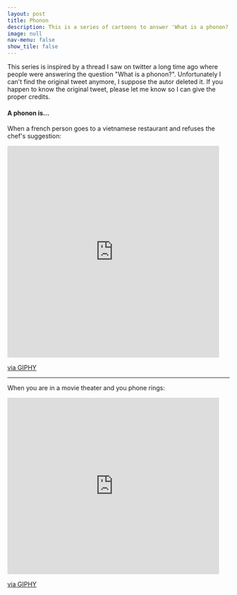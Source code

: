 ```yaml
---
layout: post
title: Phonon
description: This is a series of cartoons to answer 'What is a phonon?' Wrong answers only!
image: null
nav-menu: false
show_tile: false
---
```


<p>This series is inspired by a thread I saw on twitter a long time ago where people were answering the question "What is a phonon?". Unfortunately I can't find the original tweet anymore, I suppose the autor deleted it. If you happen to know the original tweet, please let me know so I can give the proper credits.</p>

<h4>A phonon is...</h4>
<p>When a french person goes to a vietnamese restaurant and refuses the chef's suggestion:</p>

<iframe src="https://giphy.com/embed/UShgCD2xe2M4AKmhPc" width="480" height="480" frameBorder="0" class="giphy-embed" allowFullScreen></iframe><p><a href="https://giphy.com/gifs/UShgCD2xe2M4AKmhPc">via GIPHY</a></p> 


<hr />
<p> When you are in a movie theater and you phone rings:</p>
<iframe src="https://giphy.com/embed/XDLAsVyZSsY7M02hNi" width="480" height="400" frameBorder="0" class="giphy-embed" allowFullScreen></iframe><p><a href="https://giphy.com/gifs/XDLAsVyZSsY7M02hNi">via GIPHY</a></p>